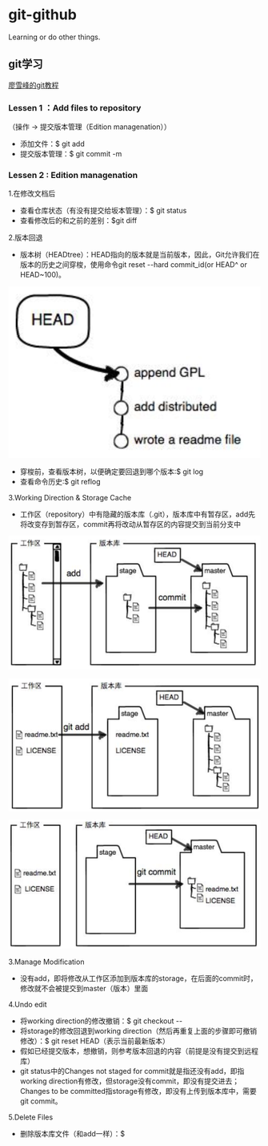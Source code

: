 # git-github
Learning or do other things.<br>

## git学习

[廖雪峰的git教程](https://www.liaoxuefeng.com/wiki/0013739516305929606dd18361248578c67b8067c8c017b000)

### Lessen 1 ：Add files to repository

（操作 -> 提交版本管理（Edition managenation））
* 添加文件：$ git add <file>
* 提交版本管理：$ git commit -m <message>

### Lessen 2 : Edition managenation

1.在修改文档后

* 查看仓库状态（有没有提交给坂本管理）：$ git status
* 查看修改后的和之前的差别：$git diff

2.版本回退

* 版本树（HEADtree）：HEAD指向的版本就是当前版本，因此，Git允许我们在版本的历史之间穿梭，使用命令git reset --hard commit_id(or HEAD^ or HEAD~100)。

![something wrong](https://github.com/Creacheer/git-github/blob/master/picture/headtree.png)

* 穿梭前，查看版本树，以便确定要回退到哪个版本:$ git log
* 查看命令历史:$ git reflog

3.Working Direction & Storage Cache

* 工作区（repository）中有隐藏的版本库（.git），版本库中有暂存区，add先将改变存到暂存区，commit再将改动从暂存区的内容提交到当前分支中

![->this](https://github.com/Creacheer/git-github/blob/master/picture/W%26S1.png)

![->this](https://github.com/Creacheer/git-github/blob/master/picture/W%26S2.png)

![->this](https://github.com/Creacheer/git-github/blob/master/picture/W%26S3.png)

3.Manage Modification

* 没有add，即将修改从工作区添加到版本库的storage，在后面的commit时，修改就不会被提交到master（版本）里面

4.Undo edit

* 将working direction的修改撤销：$ git checkout -- <file>
* 将storage的修改回退到working direction（然后再重复上面的步骤即可撤销修改）：$ git reset HEAD（表示当前最新版本） <file>
* 假如已经提交版本，想撤销，则参考版本回退的内容（前提是没有提交到远程库）
* git status中的Changes not staged for commit就是指还没有add，即指working direction有修改，但storage没有commit，即没有提交进去；Changes to be committed指storage有修改，即没有上传到版本库中，需要git commit。
  
5.Delete Files

* 删除版本库文件（和add一样）：$
  
 
